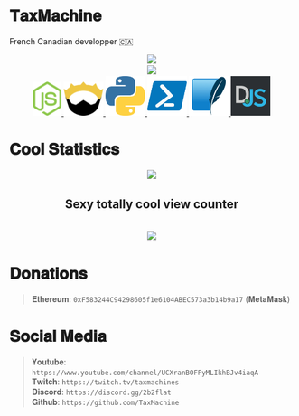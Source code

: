 # 𝐓𝐚𝐱𝐌𝐚𝐜𝐡𝐢𝐧𝐞
French Canadian developper 🇨🇦
<div align="center">
    <img src="https://lanyard.cnrad.dev/api/1156610121007386707" /><br>
    <img src="https://github-readme-stats.vercel.app/api?username=TaxMachine&show_icons=true&theme=tokyonight" right height="150" /><br>
    <a href="https://nodejs.org">
        <img src="https://raw.githubusercontent.com/TaxMachine/TaxMachine/main/nodejs-logo.webp" right height="60" width="50">
    </a>
    <a href="https://nim-lang.org">
        <img src="https://raw.githubusercontent.com/TaxMachine/TaxMachine/main/nim-logo.webp" right height="60" width="70">
    </a>
    <a href="https://python.org">
        <img src="https://raw.githubusercontent.com/TaxMachine/TaxMachine/main/python-logo.webp" height="70" width="70">
    </a>
    <a href="https://learn.microsoft.com/en-us/powershell/">
        <img src="https://raw.githubusercontent.com/TaxMachine/TaxMachine/main/powershell-logo.webp" height="70" width="70">
    </a>
    <a href="https://www.sqlite.org/">
        <img src="https://raw.githubusercontent.com/TaxMachine/TaxMachine/main/sqlite-logo.webp" height="70" width="70">
    </a>
    <a href="https://discord.js.org/#/">
        <img src="https://raw.githubusercontent.com/TaxMachine/TaxMachine/main/discord.js-logo.webp" height="70" width="70">
    </a>
</div>


# 𝐂𝐨𝐨𝐥 𝐒𝐭𝐚𝐭𝐢𝐬𝐭𝐢𝐜𝐬
<div align="center">
    <img src="https://github-readme-stats.vercel.app/api/top-langs/?username=TaxMachine&theme=prussian&custom_title=Stupid%20Languages%20i%20use" height="250" left /><br>
    <h2>Sexy totally cool view counter</h2><br>
    <img src="https://profile-counter.glitch.me/TaxMachine/count.svg">
</div>

# 𝐃𝐨𝐧𝐚𝐭𝐢𝐨𝐧𝐬
>𝐄𝐭𝐡𝐞𝐫𝐞𝐮𝐦: <code>0xF583244C94298605f1e6104ABEC573a3b14b9a17</code> (𝐌𝐞𝐭𝐚𝐌𝐚𝐬𝐤)<br>

# 𝐒𝐨𝐜𝐢𝐚𝐥 𝐌𝐞𝐝𝐢𝐚
>𝐘𝐨𝐮𝐭𝐮𝐛𝐞: ```https://www.youtube.com/channel/UCXranBOFFyMLIkhBJv4iaqA```<br>
>𝐓𝐰𝐢𝐭𝐜𝐡: ```https://twitch.tv/taxmachines```<br>
>𝐃𝐢𝐬𝐜𝐨𝐫𝐝: ```https://discord.gg/2b2flat```<br>
>𝐆𝐢𝐭𝐡𝐮𝐛: ```https://github.com/TaxMachine```<br>
